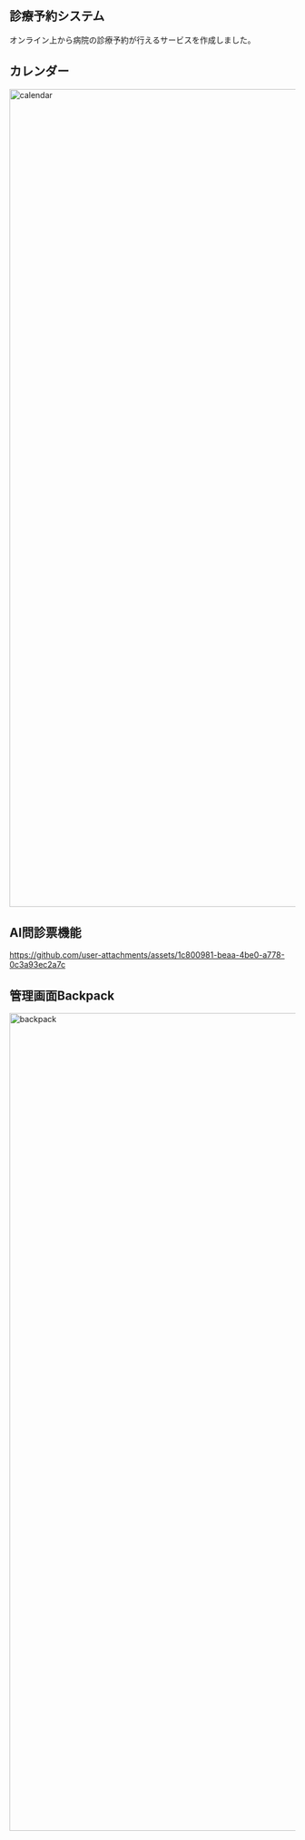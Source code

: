 ## 診療予約システム
オンライン上から病院の診療予約が行えるサービスを作成しました。

## カレンダー
<img width="1440" alt="calendar" src="https://github.com/user-attachments/assets/299e93eb-b56f-4f73-8b55-400fd616e147">

## AI問診票機能
https://github.com/user-attachments/assets/1c800981-beaa-4be0-a778-0c3a93ec2a7c

## 管理画面Backpack
<img width="1440" alt="backpack" src="https://github.com/user-attachments/assets/37cd4533-8fb1-497e-b3ff-b9cfbd1015d8">
